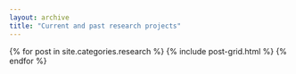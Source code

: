 ```yaml
---
layout: archive
title: "Current and past research projects"
---
```


<div class="tiles">
{% for post in site.categories.research %}
	{% include post-grid.html %}
{% endfor %}
</div><!-- /.tiles -->

